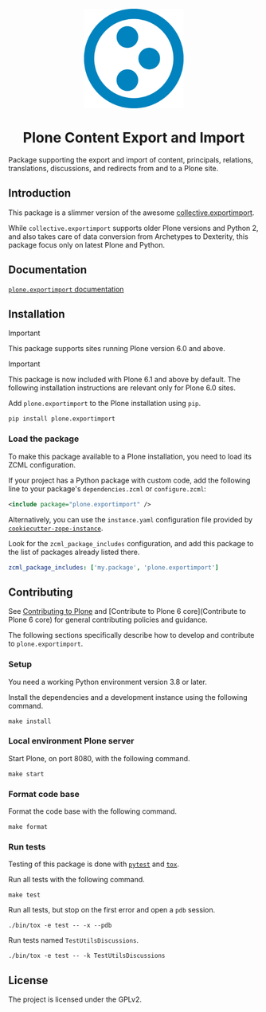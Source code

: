 <p align="center">
    <img alt="Plone Logo" width="200px" src="https://raw.githubusercontent.com/plone/.github/main/plone-logo.png">
</p>

<h1 align="center">
  Plone Content Export and Import
</h1>

Package supporting the export and import of content, principals, relations, translations, discussions, and redirects from and to a Plone site.

## Introduction

This package is a slimmer version of the awesome [collective.exportimport](https://github.com/collective/collective.exportimport).

While `collective.exportimport` supports older Plone versions and Python 2, and also takes care of data conversion from Archetypes to Dexterity, this package focus only on latest Plone and Python.


## Documentation

[`plone.exportimport` documentation](https://6.docs.plone.org/admin-guide/export-import.html)



## Installation

> [!IMPORTANT]
> This package supports sites running Plone version 6.0 and above.

> [!IMPORTANT]
> This package is now included with Plone 6.1 and above by default.
> The following installation instructions are relevant only for Plone 6.0 sites.

Add `plone.exportimport` to the Plone installation using `pip`.

```shell
pip install plone.exportimport
```


### Load the package

To make this package available to a Plone installation, you need to load its ZCML configuration.

If your project has a Python package with custom code, add the following line to your package's `dependencies.zcml` or `configure.zcml`:

```xml
<include package="plone.exportimport" />
```

Alternatively, you can use the `instance.yaml` configuration file provided by [`cookiecutter-zope-instance`](https://github.com/plone/cookiecutter-zope-instance).

Look for the `zcml_package_includes` configuration, and add this package to the list of packages already listed there.

```yaml
zcml_package_includes: ['my.package', 'plone.exportimport']
```


## Contributing

See [Contributing to Plone](https://6.docs.plone.org/contributing/index.html) and [Contribute to Plone 6 core](Contribute to Plone 6 core) for general contributing policies and guidance.

The following sections specifically describe how to develop and contribute to `plone.exportimport`.


### Setup

You need a working Python environment version 3.8 or later.

Install the dependencies and a development instance using the following command.

```shell
make install
```


### Local environment Plone server

Start Plone, on port 8080, with the following command.

```shell
make start
```


### Format code base

Format the code base with the following command.

```shell
make format
```


### Run tests

Testing of this package is done with [`pytest`](https://docs.pytest.org/en/stable/) and [`tox`](https://tox.wiki/en/stable/).

Run all tests with the following command.

```shell
make test
```

Run all tests, but stop on the first error and open a `pdb` session.

```shell
./bin/tox -e test -- -x --pdb
```

Run tests named `TestUtilsDiscussions`.

```shell
./bin/tox -e test -- -k TestUtilsDiscussions
```


## License

The project is licensed under the GPLv2.
